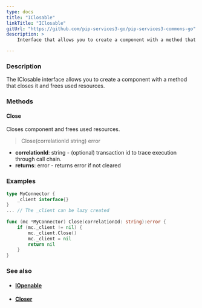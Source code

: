 ```yaml
---
type: docs
title: "IClosable"
linkTitle: "IClosable"
gitUrl: "https://github.com/pip-services3-go/pip-services3-commons-go"
description: >
    Interface that allows you to create a component with a method that closes it and frees used resources.

---
```


### Description

The IClosable interface allows you to create a component with a method that closes it and frees used resources.

### Methods

#### Close
Closes component and frees used resources.

> Close(correlationId string) error

- **correlationId**: string - (optional) transaction id to trace execution through call chain.
- **returns**: error - returns error if not cleared

### Examples
```go
type MyConnector {
    _client interface{}
}
... // The _client can be lazy created
 
func (mc *MyConnector) Close(correlationId: string):error {
    if (mc._client != nil) {
        mc._client.Close()
		mc._client = nil
		return nil
	}
}

```

### See also
- #### [IOpenable](../iopenable)
- #### [Closer](../closer)
